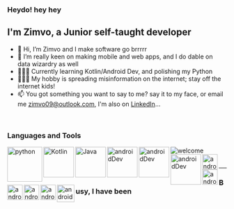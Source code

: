 ### Heydo! hey hey

## I'm Zimvo, a Junior self-taught developer
- 👋 Hi, I’m Zimvo and I make software go brrrrr
- 👀 I’m really keen on making mobile and web apps, and I do dable on data wizardry as well
- 👨🏽‍💻️ Currently learning Kotlin/Android Dev, and polishing my Python
- 🤷🏽‍♂️️ My hobby is spreading misinformation on the internet; stay off the internet kids!
- 📫 You got something you want to say to me? say it to my face, or email me zimvo09@outlook.com, I'm also on [LinkedIn](https://www.linkedin.com/in/zimvo-matwa-703955176/)...
<br/>

### Languages and Tools

<img align="center" alt="welcome" src="https://eudaimonia-dev.github.io/expectations.jpg"/>

<img align="left" alt="python" src="https://www.logo.wine/a/logo/Python_(programming_language)/Python_(programming_language)-Logo.wine.svg" width="80rem"/>

<img align="left" alt="Kotlin" src="https://www.logo.wine/a/logo/Kotlin_(programming_language)/Kotlin_(programming_language)-Logo.wine.svg" width="70rem"/> 

<img align="left" alt="Java" src="https://miro.medium.com/max/8642/1*iIXOmGDzrtTJmdwbn7cGMw.png" width="70rem"/>

<!-- <img align="left" alt="androidDev" src="https://developer.android.com/studio/images/studio-icon-preview.svg" width="50rem"> -->

<!-- <img align="left" alt="androidDev" src="https://www.logo.wine/a/logo/Microsoft_Excel/Microsoft_Excel-Logo.wine.svg" width="70rem"> -->

<!-- <img align="left" alt="androidDev" src="https://www.logo.wine/a/logo/JetBrains/JetBrains-Logo.wine.svg" width="70rem"> -->

<img align="left" alt="androidDev" src="https://www.logo.wine/a/logo/GitHub/GitHub-Logo.wine.svg" width="70rem">

<img align="left" alt="androidDev" src="https://www.logo.wine/a/logo/MySQL/MySQL-Logo.wine.svg" width="70rem">

<img align="left" alt="androidDev" src="https://www.logo.wine/a/logo/PostgreSQL/PostgreSQL-Logo.wine.svg" width="70rem">

<img align="left" alt="androidDev" src="https://cdn.iconscout.com/icon/free/png-64/html-3628838-3030115.png" width="35rem">

<img align="left" alt="androidDev" src="https://cdn.iconscout.com/icon/free/png-64/css-131-722685.png" width="35rem">

<img align="left" alt="androidDev" src="https://cdn.iconscout.com/icon/free/png-64/javascript-1-225993.png" width="35rem">

<img align="left" alt="androidDev" src="https://cdn.iconscout.com/icon/free/png-64/visual-studio-code-3251603-2724650.png" width="35rem">

<img align="left" alt="androidDev" src="https://cdn.iconscout.com/icon/free/png-64/ubuntu-3521777-2945275.png" width="35rem">

<img align="left" alt="androidDev" src="https://cdn.iconscout.com/icon/free/png-64/figma-2296071-1912030.png" width="40rem">

<br/>
<br/>

---

### Busy, I have been
<!-- BLOG-POST-LIST:START -->
<!-- BLOG-POST-LIST:END -->

<!---
ZimvoMatwa/ZimvoMatwa is a ✨ special ✨ repository because its `README.md` (this file) appears on your GitHub profile.
You can click the Preview link to take a look at your changes.
--->
